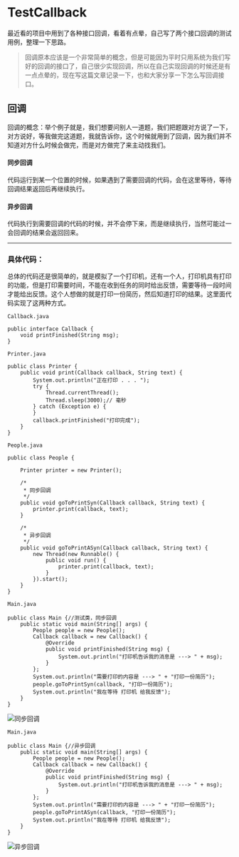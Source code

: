 # TestCallback
最近看的项目中用到了各种接口回调，看着有点晕，自己写了两个接口回调的测试用例，整理一下思路。

> 回调原本应该是一个非常简单的概念，但是可能因为平时只用系统为我们写好的回调的接口了，自己很少实现回调，所以在自己实现回调的时候还是有一点点晕的，现在写这篇文章记录一下，也和大家分享一下怎么写回调接口。

## 回调
回调的概念：举个例子就是，我们想要问别人一道题，我们把题跟对方说了一下，对方说好，等我做完这道题，我就告诉你，这个时候就用到了回调，因为我们并不知道对方什么时候会做完，而是对方做完了来主动找我们。
  #### 同步回调
  代码运行到某一个位置的时候，如果遇到了需要回调的代码，会在这里等待，等待回调结果返回后再继续执行。
  #### 异步回调
代码执行到需要回调的代码的时候，并不会停下来，而是继续执行，当然可能过一会回调的结果会返回回来。


----
### 具体代码：

总体的代码还是很简单的，就是模拟了一个打印机，还有一个人，打印机具有打印的功能，但是打印需要时间，不能在收到任务的同时给出反馈，需要等待一段时间才能给出反馈。这个人想做的就是打印一份简历，然后知道打印的结果。这里面代码实现了这两种方式。

````
Callback.java

public interface Callback {
	void printFinished(String msg);
}

````

````
Printer.java

public class Printer {
	public void print(Callback callback, String text) {
		System.out.println("正在打印 . . . ");
		try {
			Thread.currentThread();
			Thread.sleep(3000);// 毫秒
		} catch (Exception e) {
		}
		callback.printFinished("打印完成");
	}
}
````

````
People.java

public class People {

	Printer printer = new Printer();

	/*
	 * 同步回调
	 */
	public void goToPrintSyn(Callback callback, String text) {
		printer.print(callback, text);
	}

	/*
	 * 异步回调
	 */
	public void goToPrintASyn(Callback callback, String text) {
		new Thread(new Runnable() {
			public void run() {
				printer.print(callback, text);
			}
		}).start();
	}
}
````

````
Main.java

public class Main {//测试类，同步回调
	public static void main(String[] args) {
		People people = new People();
		Callback callback = new Callback() {
			@Override
			public void printFinished(String msg) {
				System.out.println("打印机告诉我的消息是 ---> " + msg);
			}
		};
		System.out.println("需要打印的内容是 ---> " + "打印一份简历");
		people.goToPrintSyn(callback, "打印一份简历");
		System.out.println("我在等待 打印机 给我反馈");
	}
}
````


![同步回调](http://upload-images.jianshu.io/upload_images/2585384-38d968042a37386f.png?imageMogr2/auto-orient/strip%7CimageView2/2/w/1240)


````
Main.java

public class Main {//异步回调
	public static void main(String[] args) {
		People people = new People();
		Callback callback = new Callback() {
			@Override
			public void printFinished(String msg) {
				System.out.println("打印机告诉我的消息是 ---> " + msg);
			}
		};
		System.out.println("需要打印的内容是 ---> " + "打印一份简历");
		people.goToPrintASyn(callback, "打印一份简历");
		System.out.println("我在等待 打印机 给我反馈");
	}
}
````


![异步回调](http://upload-images.jianshu.io/upload_images/2585384-2b0788ad5d711c05.png?imageMogr2/auto-orient/strip%7CimageView2/2/w/1240)

